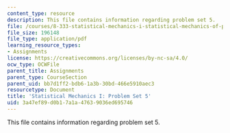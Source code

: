 ```yaml
---
content_type: resource
description: This file contains information regarding problem set 5.
file: /courses/8-333-statistical-mechanics-i-statistical-mechanics-of-particles-fall-2013/3a47ef89d0b17a1a47639036ed695746_MIT8_333F13_pset5.pdf
file_size: 196148
file_type: application/pdf
learning_resource_types:
- Assignments
license: https://creativecommons.org/licenses/by-nc-sa/4.0/
ocw_type: OCWFile
parent_title: Assignments
parent_type: CourseSection
parent_uid: bb7d1ff2-bdb6-1a3b-30bd-466e5910aec3
resourcetype: Document
title: 'Statistical Mechanics I: Problem Set 5'
uid: 3a47ef89-d0b1-7a1a-4763-9036ed695746
---
```

This file contains information regarding problem set 5.